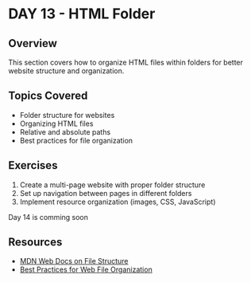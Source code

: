 # DAY 13 - HTML Folder

## Overview

This section covers how to organize HTML files within folders for better website structure and organization.

## Topics Covered

- Folder structure for websites
- Organizing HTML files
- Relative and absolute paths
- Best practices for file organization

## Exercises

1. Create a multi-page website with proper folder structure
2. Set up navigation between pages in different folders
3. Implement resource organization (images, CSS, JavaScript)

Day 14 is comming soon

## Resources

- [MDN Web Docs on File Structure](https://developer.mozilla.org/en-US/docs/Learn/Getting_started_with_the_web/Dealing_with_files)
- [Best Practices for Web File Organization](https://www.w3schools.com/html/html_filepaths.asp)
